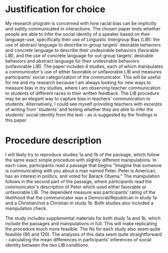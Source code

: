# Justification for choice

My research program is concerned with how racial bias can be implicitly and subtly communicated in interactions. The chosen paper tests whether people are able to infer the social identity of a speaker based on their language-use, specifically their use of Linguistic Intergroup Bias (LIB): the use of abstract language to describe in-group targets' desirable behaviors and concrete language to describe their undesirable behaviors (favorable LIB), and the use of concrete language for out-group targets' desirable behaviors and abstract language for their undesirable behaviors (unfavorable LIB). The paper includes 4 studies, each of which manipulates a *communicator's* use of either favorable or unfavorable LIB and measures participants' social categorization of the communicator. This will be useful for me and my research because I am always looking for new ways to measure bias in my studies, where I am observing teacher communication to students of different races in their written feedback. The LIB procedure may be an elegant way to capture bias in teachers' communication to students. Alternatively, I could see myself providing teachers with excerpts of writing from 'students' and testing whether they are able to infer the students' social identity from the text - as is suggested by the findings in this paper. 

# Procedure description

I will likely try to reproduce studies 1a and 1b of the package, which follow the same exact simple procedure with slightly different manipulations. In each case, participants read a passage that begins "Imagine that someone is communicating with you about a man named Peter. Peter is American, has an interest in politics, and voted for Barack Obama." The manipulation follows in the second part of the passage, where participants read the communicator's description of Peter which used either favorable or unfavorable LIB. The dependent measure was participants' rating of the likelihood that the communicator was a Democrat/Republican in study 1a and a Christian/not a Christian in study 1b. Both studies also included a manipulation check. 

The study includes supplemental materials for both study 1a and 1b, which include the passages and manipulations in full. This will make replicating the procedure much more feasible. The Ns for each study also seem quite feasible (90 and 120). The analyses of this data seem quite straightforward - calculating the mean differences in participants' inferences of social identity between the two LIB conditions. 
